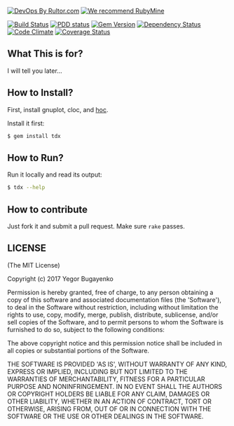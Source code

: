 [![DevOps By Rultor.com](http://www.rultor.com/b/yegor256/tdx)](http://www.rultor.com/p/yegor256/tdx)
[![We recommend RubyMine](http://img.teamed.io/rubymine-recommend.svg)](https://www.jetbrains.com/ruby/)

[![Build Status](https://travis-ci.org/yegor256/tdx.svg)](https://travis-ci.org/yegor256/tdx)
[![PDD status](http://www.0pdd.com/svg?name=yegor256/tdx)](http://www.0pdd.com/p?name=yegor256/tdx)
[![Gem Version](https://badge.fury.io/rb/pdd.svg)](http://badge.fury.io/rb/pdd)
[![Dependency Status](https://gemnasium.com/yegor256/tdx.svg)](https://gemnasium.com/yegor256/tdx)
[![Code Climate](http://img.shields.io/codeclimate/github/yegor256/tdx.svg)](https://codeclimate.com/github/yegor256/tdx)
[![Coverage Status](https://img.shields.io/coveralls/yegor256/tdx.svg)](https://coveralls.io/r/yegor256/tdx)

## What This is for?

I will tell you later...

## How to Install?

First, install
gnuplot,
cloc,
and
[hoc](https://github.com/yegor256/hoc).

Install it first:

```bash
$ gem install tdx
```

## How to Run?

Run it locally and read its output:

```bash
$ tdx --help
```

## How to contribute

Just fork it and submit a pull request. Make sure `rake` passes.

## LICENSE

(The MIT License)

Copyright (c) 2017 Yegor Bugayenko

Permission is hereby granted, free of charge, to any person obtaining a copy
of this software and associated documentation files (the 'Software'), to deal
in the Software without restriction, including without limitation the rights
to use, copy, modify, merge, publish, distribute, sublicense, and/or sell
copies of the Software, and to permit persons to whom the Software is
furnished to do so, subject to the following conditions:

The above copyright notice and this permission notice shall be included in all
copies or substantial portions of the Software.

THE SOFTWARE IS PROVIDED 'AS IS', WITHOUT WARRANTY OF ANY KIND, EXPRESS OR
IMPLIED, INCLUDING BUT NOT LIMITED TO THE WARRANTIES OF MERCHANTABILITY,
FITNESS FOR A PARTICULAR PURPOSE AND NONINFRINGEMENT. IN NO EVENT SHALL THE
AUTHORS OR COPYRIGHT HOLDERS BE LIABLE FOR ANY CLAIM, DAMAGES OR OTHER
LIABILITY, WHETHER IN AN ACTION OF CONTRACT, TORT OR OTHERWISE, ARISING FROM,
OUT OF OR IN CONNECTION WITH THE SOFTWARE OR THE USE OR OTHER DEALINGS IN THE
SOFTWARE.
